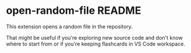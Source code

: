 # open-random-file README

This extension opens a random file in the repository. 

That might be useful if you're exploring new source code and don't know where to start from or
if you're keeping flashcards in VS Code workspace.
